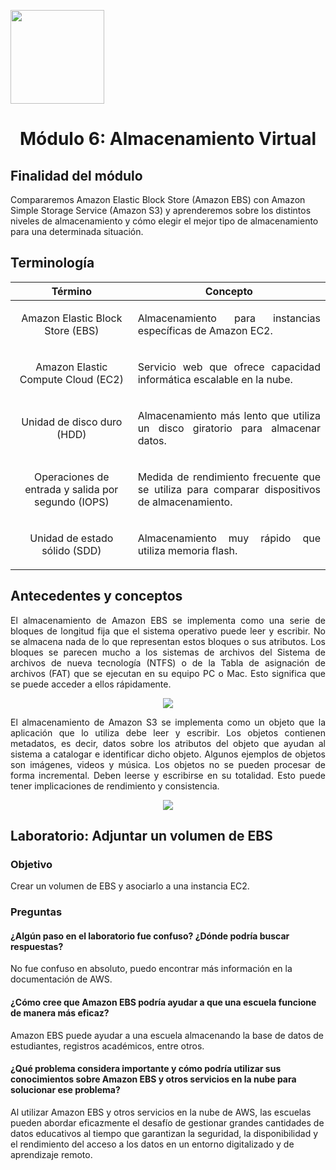 <p align="left">
  <img src="https://semanadelcannabis.cayetano.edu.pe/assets/img/logo-upch.png" width="150">
  <h1 align="center">Módulo 6: Almacenamiento Virtual</h1>
</p>

## Finalidad del módulo
Compararemos Amazon Elastic Block Store (Amazon EBS) con Amazon Simple Storage Service (Amazon S3) y aprenderemos sobre los distintos niveles de almacenamiento y cómo elegir el mejor tipo de almacenamiento para una determinada situación.

## Terminología
| Término  | Concepto  |
| :------------: | :------------: |
| Amazon Elastic Block Store (EBS)  | <p align="justify">Almacenamiento para instancias específicas de Amazon EC2.</p>  |
| Amazon Elastic Compute Cloud (EC2)  | <p align="justify">Servicio web que ofrece capacidad informática escalable en la nube.</p>  |
| Unidad de disco duro (HDD)  |  <p align="justify">Almacenamiento más lento que utiliza un disco giratorio para almacenar datos.</p> |
| Operaciones de entrada y salida por segundo (IOPS)  |  <p align="justify">Medida de rendimiento frecuente que se utiliza para comparar dispositivos de almacenamiento.</p> |
| Unidad de estado sólido (SDD)  | <p align="justify">Almacenamiento muy rápido que utiliza memoria flash.</p>  |

## Antecedentes y conceptos
<p align="justify">
El almacenamiento de Amazon EBS se implementa como una serie de bloques de longitud fija que el sistema operativo puede leer y escribir. No se almacena nada de lo que representan estos bloques o sus atributos. Los bloques se parecen mucho a los sistemas de archivos del Sistema de archivos de nueva tecnología (NTFS) o de la Tabla de asignación de archivos (FAT) que se ejecutan en su equipo PC o Mac. Esto significa que se puede acceder a ellos rápidamente.</p>

<p align= "center">
  <img src="https://github.com/EdwinJaraOFC/CDRPersonal/assets/150296803/a3491935-125e-4f35-be1c-41c43cf302d3">
</p>

<p align="justify">
El almacenamiento de Amazon S3 se implementa como un objeto que la aplicación que lo utiliza debe leer y escribir. Los objetos contienen metadatos, es decir, datos sobre los atributos del objeto que ayudan al sistema a catalogar e identificar dicho objeto. Algunos ejemplos de objetos son imágenes, videos y música. Los objetos no se pueden procesar de forma incremental. Deben leerse y escribirse en su totalidad. Esto puede tener implicaciones de rendimiento y consistencia.</p>
<p align= "center">
  <img src="https://github.com/EdwinJaraOFC/CDRPersonal/assets/150296803/e599b144-8cf2-4d7b-94ea-7de609978021">
</p>

## Laboratorio: Adjuntar un volumen de EBS
### Objetivo
Crear un volumen de EBS y asociarlo a una instancia EC2.

### Preguntas
#### ¿Algún paso en el laboratorio fue confuso? ¿Dónde podría buscar respuestas?
No fue confuso en absoluto, puedo encontrar más información en la documentación de AWS.
#### ¿Cómo cree que Amazon EBS podría ayudar a que una escuela funcione de manera más eficaz?
Amazon EBS puede ayudar a una escuela almacenando la base de datos de estudiantes, registros académicos, entre otros.
#### ¿Qué problema considera importante y cómo podría utilizar sus conocimientos sobre Amazon EBS y otros servicios en la nube para solucionar ese problema?
Al utilizar Amazon EBS y otros servicios en la nube de AWS, las escuelas pueden abordar eficazmente el desafío de gestionar grandes cantidades de datos educativos al tiempo que garantizan la seguridad, la disponibilidad y el rendimiento del acceso a los datos en un entorno digitalizado y de aprendizaje remoto.
